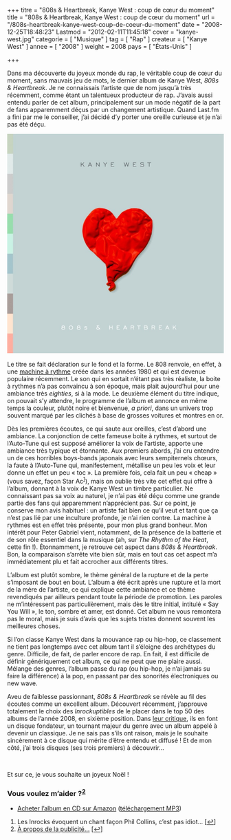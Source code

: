 +++
titre = "808s &#038; Heartbreak, Kanye West : coup de cœur du moment"
title = "808s &#038; Heartbreak, Kanye West : coup de cœur du moment"
url = "/808s-heartbreak-kanye-west-coup-de-coeur-du-moment"
date = "2008-12-25T18:48:23"
Lastmod = "2012-02-11T11:45:18"
cover = "kanye-west.jpg"
categorie = [ "Musique" ]
tag = [ "Rap" ]
createur = [ "Kanye West" ]
annee = [ "2008" ]
weight = 2008
pays = [ "États-Unis" ]

+++

<p>Dans ma découverte du joyeux monde du rap, le véritable coup de cœur du moment, sans mauvais jeu de mots, le dernier album de Kanye West, <em>808s &amp; Heartbreak</em>. Je ne connaissais l&rsquo;artiste que de nom jusqu&rsquo;à très récemment, comme étant un talentueux producteur de rap. J&rsquo;avais aussi entendu parler de cet album, principalement sur un mode négatif de la part de fans apparemment déçus par un changement artistique. Quand Last.fm a fini par me le conseiller, j&rsquo;ai décidé d&rsquo;y porter une oreille curieuse et je n&rsquo;ai pas été déçu.</p>
<p style="text-align: center;"><img class="size-full wp-image-1038 aligncenter" title="west1" src="west1.jpg" alt="west1" width="512" height="510" /></p>
<p>Le titre se fait déclaration sur le fond et la forme. Le 808 renvoie, en effet, à une <a href="http://en.wikipedia.org/wiki/Roland_TR-808">machine à rythme</a> créée dans les années 1980 et qui est devenue populaire récemment. Le son qui en sortait n&rsquo;étant pas très réaliste, la boite à rythmes n&rsquo;a pas convaincu à son époque, mais plait aujourd&rsquo;hui pour une ambiance très <em>eighties</em>, si à la mode. Le deuxième élément du titre indique, on pouvait s&rsquo;y attendre, le programme de l&rsquo;album et annonce en même temps la couleur, plutôt noire et bienvenue, <em>a priori</em>, dans un univers trop souvent marqué par les clichés à base de grosses voitures et montres en or.</p>
<p>Dès les premières écoutes, ce qui saute aux oreilles, c&rsquo;est d&rsquo;abord une ambiance. La conjonction de cette fameuse boite à rythmes, et surtout de l&rsquo;Auto-Tune qui est supposé améliorer la voix de l&rsquo;artiste, apporte une ambiance très typique et étonnante. Aux premiers abords, j&rsquo;ai cru entendre un de ces horribles boys-bands japonais avec leurs sempiternels chœurs, la faute à l&rsquo;Auto-Tune qui, manifestement, métallise un peu les voix et leur donne un effet un peu &laquo;&nbsp;toc&nbsp;&raquo;. La première fois, cela fait un peu &laquo;&nbsp;cheap&nbsp;&raquo; (vous savez, façon Star Ac<sup><a href="#footnote_0_1036" id="identifier_0_1036" class="footnote-link footnote-identifier-link" title="Les Inrocks &eacute;voquent un chant fa&ccedil;on Phil Collins, c&rsquo;est pas idiot&hellip;">1</a></sup>), mais on oublie très vite cet effet qui offre à l&rsquo;album, donnant à la voix de Kanye West un timbre particulier. Ne connaissant pas sa voix au naturel, je n&rsquo;ai pas été déçu comme une grande partie des fans qui apparemment n&rsquo;apprécient pas. Sur ce point, je conserve mon avis habituel : un artiste fait bien ce qu&rsquo;il veut et tant que ça n&rsquo;est pas lié par une inculture profonde, je n&rsquo;ai rien contre. La machine à rythmes est en effet très présente, pour mon plus grand bonheur. Mon intérêt pour Peter Gabriel vient, notamment, de la présence de la batterie et de son rôle essentiel dans la musique (ah, sur <em>The Rhythm of the Heat</em>, cette fin !). Étonnamment, je retrouve cet aspect dans <em>808s &amp; Heartbreak</em>. Bon, la comparaison s&rsquo;arrête vite bien sûr, mais en tout cas cet aspect m&rsquo;a immédiatement plu et fait accrocher aux différents titres.</p>
<p>L&rsquo;album est plutôt sombre, le thème général de la rupture et de la perte s&rsquo;imposant de bout en bout. L&rsquo;album a été écrit après une rupture et la mort de la mère de l&rsquo;artiste, ce qui explique cette ambiance et ce thème revendiqués par ailleurs pendant toute la période de promotion. Les paroles ne m&rsquo;intéressent pas particulièrement, mais dès le titre initial, intitulé &laquo;&nbsp;Say You Will&nbsp;&raquo;, le ton, sombre et amer, est donné. Cet album ne vous remontera pas le moral, mais je suis d&rsquo;avis que les sujets tristes donnent souvent les meilleures choses.</p>
<p>Si l&rsquo;on classe Kanye West dans la mouvance rap ou hip-hop, ce classement ne tient pas longtemps avec cet album tant il s&rsquo;éloigne des archétypes du genre. Difficile, de fait, de parler encore de rap. En fait, il est difficile de définir génériquement cet album, ce qui ne peut que me plaire aussi. Mélange des genres, l&rsquo;album passe du rap (ou hip-hop, je n&rsquo;ai jamais su faire la différence) à la pop, en passant par des sonorités électroniques ou new wave. </p>
<p>Aveu de faiblesse passionnant, <em>808s &amp; Heartbreak</em> se révèle au fil des écoutes comme un excellent album. Découvert récemment, j&rsquo;approuve totalement le choix des <em>Inrockuptibles</em> de le placer dans le top 50 des albums de l&rsquo;année 2008, en sixième position. Dans <a href="http://www.lesinrocks.com/index.php?id=59&amp;tx_critic[notule]=209686&amp;cHash=bc3378faf4">leur critique</a>, ils en font un disque fondateur, un tournant majeur du genre avec un album appelé à devenir un classique. Je ne sais pas s&rsquo;ils ont raison, mais je le souhaite sincèrement à ce disque qui mérite d&rsquo;être entendu et diffusé ! Et de mon côté, j&rsquo;ai trois disques (ses trois premiers) à découvrir&#8230;</p>
<p> </p>
<p>Et sur ce, je vous souhaite un joyeux Noël !</p>
<div class="amazon">
<h3>Vous voulez m&rsquo;aider ?<sup><a href="#footnote_1_1036" id="identifier_1_1036" class="footnote-link footnote-identifier-link" title="&Agrave; propos de la publicit&eacute;&hellip;">2</a></sup></h3>
<ul>
<li><a href="http://www.amazon.fr/gp/product/B001FBIPFA/ref=as_li_ss_tl?ie=UTF8&#038;tag=leblogdenic07-21&#038;linkCode=as2&#038;camp=1642&#038;creative=19458&#038;creativeASIN=B001FBIPFA">Acheter l&rsquo;album en CD sur Amazon</a> (<a href="http://www.amazon.fr/gp/product/B0047QYJFU/ref=as_li_ss_tl?ie=UTF8&#038;tag=leblogdenic07-21&#038;linkCode=as2&#038;camp=1642&#038;creative=19458&#038;creativeASIN=B0047QYJFU">téléchargement MP3</a>)</li>
</ul>
</div>
<ol class="footnotes"><li id="footnote_0_1036" class="footnote">Les Inrocks évoquent un chant façon Phil Collins, c&rsquo;est pas idiot&#8230; [<a href="#identifier_0_1036" class="footnote-link footnote-back-link">&#8617;</a>]</li><li id="footnote_1_1036" class="footnote"><a href="http://voiretmanger.fr/a-propos/publicite/">À propos de la publicité…</a> [<a href="#identifier_1_1036" class="footnote-link footnote-back-link">&#8617;</a>]</li></ol>
